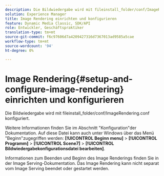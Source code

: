 ```yaml
---
description: Die Bildwiedergabe wird mit fileinstall_folder/conf/ImageRendering.conf konfiguriert.
solution: Experience Manager
title: Image Rendering einrichten und konfigurieren
feature: Dynamic Media Classic, SDK/API
role: Entwickler, Geschäftspraktiker
translation-type: tm+mt
source-git-commit: f6c97606d7a4209427316d7367013ad9585a5cae
workflow-type: tm+mt
source-wordcount: '94'
ht-degree: 0%

---
```



# Image Rendering{#setup-and-configure-image-rendering} einrichten und konfigurieren

Die Bildwiedergabe wird mit fileinstall_folder/conf/ImageRendering.conf konfiguriert.

Weitere Informationen finden Sie im Abschnitt &quot;Konfiguration&quot;der Dokumentation. Auf diese Datei kann auch unter Windows über das Menü &quot;Beginn&quot;zugegriffen werden: **[!UICONTROL Beginn menu]** > **[!UICONTROL Programm]** > **[!UICONTROL Scene7]** > **[!UICONTROL Bildwiedergabekonfigurationsdatei bearbeiten]**.

Informationen zum Beenden und Beginn des Image Renderings finden Sie in der Image Serving-Dokumentation. Das Image Rendering kann nicht separat vom Image Serving beendet oder gestartet werden.

